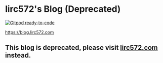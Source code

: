 # lirc572's Blog (Deprecated)

[![Gitpod ready-to-code](https://img.shields.io/badge/Gitpod-ready--to--code-blue?logo=gitpod)](https://gitpod.io/#https://github.com/lirc572/blog.lirc572.com)

<https://blog.lirc572.com>

## This blog is deprecated, please visit <a href="https://lirc572.com">lirc572.com</a> instead.
